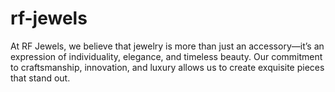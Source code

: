 # rf-jewels
At RF Jewels, we believe that jewelry is more than just an accessory—it’s an expression of individuality, elegance, and timeless beauty. Our commitment to craftsmanship, innovation, and luxury allows us to create exquisite pieces that stand out. 
